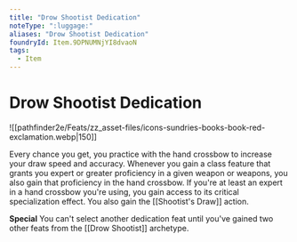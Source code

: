 ```yaml
---
title: "Drow Shootist Dedication"
noteType: ":luggage:"
aliases: "Drow Shootist Dedication"
foundryId: Item.9DPNUMNjYI8dvaoN
tags:
  - Item
---
```


# Drow Shootist Dedication
![[pathfinder2e/Feats/zz_asset-files/icons-sundries-books-book-red-exclamation.webp|150]]

Every chance you get, you practice with the hand crossbow to increase your draw speed and accuracy. Whenever you gain a class feature that grants you expert or greater proficiency in a given weapon or weapons, you also gain that proficiency in the hand crossbow. If you're at least an expert in a hand crossbow you're using, you gain access to its critical specialization effect. You also gain the [[Shootist's Draw]] action.

**Special** You can't select another dedication feat until you've gained two other feats from the [[Drow Shootist]] archetype.

